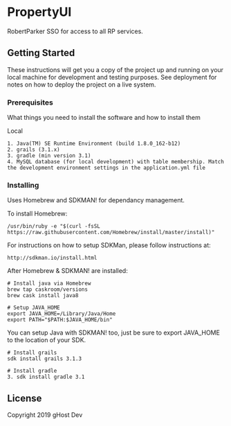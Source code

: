 # PropertyUI

RobertParker SSO for access to all RP services.

## Getting Started

These instructions will get you a copy of the project up and running on your local machine for development and testing purposes. See deployment for notes on how to deploy the project on a live system.

### Prerequisites

What things you need to install the software and how to install them

Local
```
1. Java(TM) SE Runtime Environment (build 1.8.0_162-b12)
2. grails (3.1.x)
3. gradle (min version 3.1)
4. MySQL database (for local development) with table membership. Match the development environment settings in the application.yml file
```

### Installing

Uses Homebrew and SDKMAN! for dependancy management. 

To install Homebrew:

```
/usr/bin/ruby -e "$(curl -fsSL https://raw.githubusercontent.com/Homebrew/install/master/install)"
```

For instructions on how to setup SDKMan, please follow instructions at:

```
http://sdkman.io/install.html
```

After Homebrew & SDKMAN! are installed:

```
# Install java via Homebrew
brew tap caskroom/versions
brew cask install java8
```

```
# Setup JAVA_HOME 
export JAVA_HOME=/Library/Java/Home
export PATH="$PATH:$JAVA_HOME/bin"
```

You can setup Java with SDKMAN! too, just be sure to export JAVA_HOME to the location of your SDK.

```
# Install grails
sdk install grails 3.1.3
```

```
# Install gradle
3. sdk install gradle 3.1 
```

## License

Copyright 2019 gHost Dev